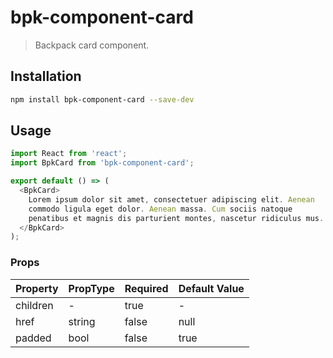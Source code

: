 # bpk-component-card

> Backpack card component.

## Installation

```sh
npm install bpk-component-card --save-dev
```

## Usage

```js
import React from 'react';
import BpkCard from 'bpk-component-card';

export default () => (
  <BpkCard>
    Lorem ipsum dolor sit amet, consectetuer adipiscing elit. Aenean
    commodo ligula eget dolor. Aenean massa. Cum sociis natoque
    penatibus et magnis dis parturient montes, nascetur ridiculus mus.
  </BpkCard>
);
```

### Props

| Property  | PropType | Required | Default Value |
| --------- | -------- | -------- | ------------- |
| children  | -        | true     | -             |
| href      | string   | false    | null          |
| padded    | bool     | false    | true          |
